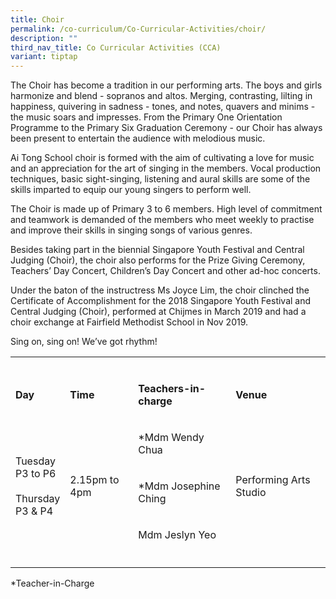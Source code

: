```yaml
---
title: Choir
permalink: /co-curriculum/Co-Curricular-Activities/choir/
description: ""
third_nav_title: Co Curricular Activities (CCA)
variant: tiptap
---
```

<p>The Choir has become a tradition in our performing arts. The boys and girls harmonize and blend - sopranos and altos. Merging, contrasting, lilting in happiness, quivering in sadness - tones, and notes, quavers and minims - the music soars and impresses. From the Primary One Orientation Programme to the Primary Six Graduation Ceremony - our Choir has always been present to entertain the audience with melodious music.&nbsp;</p><p>Ai Tong School choir is formed with the aim of cultivating a love for music and an appreciation for the art of singing in the members. Vocal production techniques, basic sight-singing, listening and aural skills are some of the skills imparted to equip our young singers to perform well.</p><p>The Choir is made up of Primary 3 to 6 members. High level of commitment and teamwork is demanded of the members who meet weekly to practise and improve their skills in singing songs of various genres.</p><p>Besides taking part in the biennial Singapore Youth Festival and Central Judging (Choir), the choir also performs for the Prize Giving Ceremony, Teachers’ Day Concert, Children’s Day Concert and other ad-hoc concerts.&nbsp;</p><p>Under the baton of the instructress Ms Joyce Lim, the choir clinched the Certificate of Accomplishment for the 2018 Singapore Youth Festival and Central Judging (Choir), performed at Chijmes in March 2019 and had a choir exchange at Fairfield Methodist School in Nov 2019.&nbsp;</p><p>Sing on, sing on! We’ve got rhythm!</p><table><tbody><tr><td rowspan="1" colspan="1"><p></p></td><td rowspan="1" colspan="1"><p></p></td><td rowspan="1" colspan="1"><p></p></td><td rowspan="1" colspan="1"><p></p></td></tr><tr><td rowspan="1" colspan="1"><p><strong>Day</strong></p></td><td rowspan="1" colspan="1"><p><strong>Time</strong></p></td><td rowspan="1" colspan="1"><p><strong>Teachers-in-charge</strong></p></td><td rowspan="1" colspan="1"><p><strong>Venue</strong></p></td></tr><tr><td rowspan="3" colspan="1"><p>Tuesday<br>P3 to P6<br><br>Thursday<br>P3 &amp; P4</p></td><td rowspan="3" colspan="1"><p>2.15pm to 4pm</p></td><td rowspan="1" colspan="1"><p>*Mdm Wendy Chua</p></td><td rowspan="3" colspan="1"><p>Performing Arts Studio</p></td></tr><tr><td rowspan="1" colspan="1"><p>*Mdm Josephine Ching</p></td></tr><tr><td rowspan="1" colspan="1"><p>Mdm Jeslyn Yeo</p></td></tr><tr><td rowspan="1" colspan="1"><p></p></td><td rowspan="1" colspan="1"><p></p></td><td rowspan="1" colspan="1"><p></p></td><td rowspan="1" colspan="1"><p></p></td></tr></tbody></table><p>*Teacher-in-Charge</p>